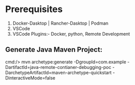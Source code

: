 # Prerequisites
1. Docker-Dasktop | Rancher-Dasktop | Podman
2. VSCode
3. VSCode Plugins:- Docker, python, Remote Development

## Generate Java Maven Project:
cmd:/> mvn archetype:generate -DgroupId=com.example -DartifactId=java-remote-contianer-debugging-poc -DarchetypeArtifactId=maven-archetype-quickstart -DinteractiveMode=false
